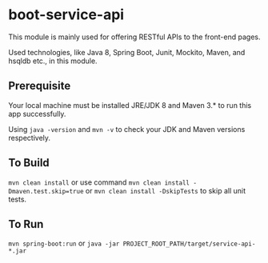 # boot-service-api
This module is mainly used for offering RESTful APIs to the front-end pages.

Used technologies, like Java 8, Spring Boot, Junit, Mockito, Maven, and hsqldb etc., in this module.


## Prerequisite
Your local machine must be installed JRE/JDK 8 and Maven 3.* to run this app successfully.

Using `java -version` and `mvn -v` to check your JDK and Maven versions respectively.


## To Build
`mvn clean install` or use command `mvn clean install -Dmaven.test.skip=true` or `mvn clean install -DskipTests` to skip all unit tests.

## To Run 
`mvn spring-boot:run` or `java -jar PROJECT_ROOT_PATH/target/service-api-*.jar`
